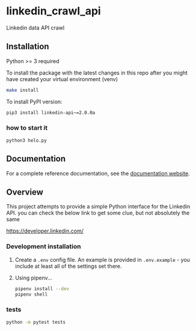 # linkedin_crawl_api

Linkedin data API crawl

## Installation

Python >= 3 required

To install the package with the latest changes in this repo
after you might have created your virtual environment (venv)

```bash
make install
```

To install PyPI version:

```bash
pip3 install linkedin-api~=2.0.0a
```

### how to start it

```
python3 helo.py

```

## Documentation

For a complete reference documentation, see the [documentation website](https://linkedin-api.readthedocs.io/).

## Overview

This project attempts to provide a simple Python interface for the Linkedin API.
you can check the below link to get some clue, but not absolutely the same

https://developer.linkedin.com/

### Development installation

1. Create a `.env` config file. An example is provided in `.env.example` - you include at least all of the settings set there.
2. Using pipenv...

   ```bash
   pipenv install --dev
   pipenv shell
   ```

### tests

```bash
python -m pytest tests
```
